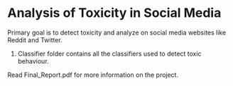 # Analysis of Toxicity in Social Media

Primary goal is to detect toxicity and analyze on social media websites like Reddit and Twitter.

1. Classifier folder contains all the classifiers used to detect toxic behaviour. 


Read Final_Report.pdf for more information on the project.
